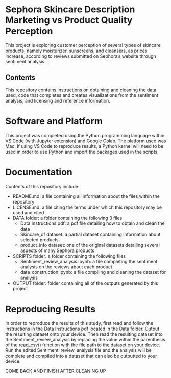 # Sephora Skincare Description Marketing vs Product Quality Perception

This project is exploring customer perception of several types of skincare products, namely moisturizer, sunscreens, and cleansers, as prices increase, according to reviews submitted on Sephora’s website through sentiment analysis.

## Contents

This repository contains instructions on obtaining and cleaning the data used, code that completes and creates visualizations from the sentiment analysis, and licensing and reference information.

# Software and Platform

This project was completed using the Python programming language within VS Code (with Jupyter extension) and Google Colab. The platform used was Mac. If using VS Code to reproduce results, a Python kernel will need to be used in order to use Python and  import the packages used in the scripts.

# Documentation

Contents of this repository include:

- README.md: a file containing all information about the files within the repository
- LICENSE.md: a file citing the terms under which this repository may be used and cited
- DATA folder: a folder containing the following 3 files
  - Data Instructions.pdf: a pdf file detailing how to obtain and clean the data
  - Skincare_df dataset: a partial dataset containing information about selected products
  - product_info dataset: one of the original datasets detailing several aspects of many Sephora products
- SCRIPTS folder: a folder containing the following files
  - Sentiment_review_analysis.ipynb: a file completing the sentiment analysis on the reviews about each product
  - data_construction.ipynb: a file compiling and cleaning the dataset for analysis
- OUTPUT folder: folder containing all of the outputs generated by this project


# Reproducing Results

In order to reproduce the results of this study, first read and follow the instructions in the Data Instructions pdf located in the Data folder. Output the resulting dataset onto your device. Then read the resulting dataset into the Sentiment_review_analysis by replacing the value within the parenthesis of the read_csv() function with the file path to the dataset on your device. Run the edited Sentiment_review_analysis file and the analysis will be complete and compiled into a dataset that can also be outputted to your device.

COME BACK AND FINISH AFTER CLEANING UP
